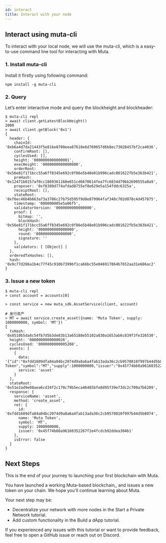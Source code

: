 ```yaml
---
id: interact
title: Interact with your node
---
```


## Interact using muta-cli

To interact with your local node, we will use the muta-cli, which is a easy-to-use command line tool for interacting with Muta.

### 1. Install muta-cli

Install it firstly using following command:

   ```
   npm install -g muta-cli
   ```

### 2. Query 

Let’s enter interactive mode and query the blockheight and blockheader:
 
   ```
   $ muta-cli repl
   > await client.getLatestBlockHeight()
   2000  
   > await client.getBlock('0x1')
   { 
     header: {
       chainId: '0xb6a4d7da21443f5e816e8700eea87610e6d769657d6b8ec73028457bf2ca4036',
       confirmRoot: [],
       cyclesUsed: [],
       height: '0000000000000001',
       execHeight: '0000000000000000',
       orderRoot: '0x56e81f171bcc55a6ff8345e692c0f86e5b48e01b996cadc001622fb5e363b421',
       preHash: '0x12471b0157af0cc1869361160e651cd6670614fea7fc6834d79bb2699555a0a9',
       proposer: '0xf8389d774afdad8755ef8e629e5a154fddc6325a',
       receiptRoot: [],
       stateRoot: '0xf6ec46b4b663a73a3786c27b75d595f9d8e879964faf340c702d078c4d457875',
       timestamp: '000000005e5a06f5',
       validatorVersion: '0000000000000000',
       proof: {
         bitmap: '',
         blockHash: '0x56e81f171bcc55a6ff8345e692c0f86e5b48e01b996cadc001622fb5e363b421',
         height: '0000000000000000',
         round: '0000000000000000',
         signature: ''
       },
       validators: [ [Object] ]
     },
     orderedTxHashes: [],
     hash: '0x9c77d286a1b4c77f45c910b73996f1ca66bc55e046917864b7652aa31e686ac2'
   }
   ```

### 3. Issue a new token
   
   ```
   $ muta-cli repl
   > const account = accounts[0]

   > const service = new muta_sdk.AssetService(client, account)

   # 发行资产
   > MT = await service.create_asset({name: 'Muta Token', supply: 1000000000, symbol: 'MT'})
   {
     txHash: '0x8510b5da8c54fb7d5b3de83b13a65188e55102a830a1653ab6c839f3fe326530',
     height: '0000000000000026',
     cyclesUsed: '0000000000005208',
     events: [
       {
         data: '{"id":"0xfdd1609dfa84a04bc2074d9a8a6a4fab13ada36c2cb9570810f997b44d5b8074","name":"Muta Token","symbol":"MT","supply":1000000000,"issuer":"0x45f74b60a96160352267f2e4fcdcb92ddea304b1"}',
         service: 'asset'
       }
     ],
     stateRoot: '0x51e2ad9e08aea6cd34f2c170c79b5eca46485bfe8d95f39e73dc2c709a7b6209',
     response: {
       serviceName: 'asset',
       method: 'create_asset',
       ret: {
         id: '0xfdd1609dfa84a04bc2074d9a8a6a4fab13ada36c2cb9570810f997b44d5b8074',
         name: 'Muta Token',
         symbol: 'MT',
         supply: 1000000000,
         issuer: '0x45f74b60a96160352267f2e4fcdcb92ddea304b1'
       },
       isError: false
     }
   }
   ```

## Next Steps

This is the end of your journey to launching your first blockchain with Muta.

You have launched a working Muta-based blockchain,, and issues a new token on your chain. We hope you'll continue learning about Muta.

Your next step may be:

* Decentralize your network with more nodes in the Start a Private Network tutorial.
* Add custom functionality in the Build a dApp tutorial.

If you experienced any issues with this tutorial or want to provide feedback, feel free to open a GitHub issue or reach out on Discord.
    
